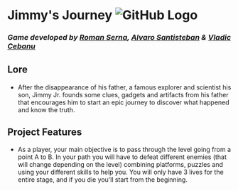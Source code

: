 # Jimmy's Journey ![GitHub Logo](/wikireources/characterconceptart_01.png)

### *Game developed by [Roman Serna](https://github.com/Raist3D), [Alvaro Santisteban](https://github.com/Montalx) & [Vladic Cebanu](https://github.com/kalyer)*

## Lore
####
- After the disappearance of his father, a famous explorer and scientist his son, Jimmy Jr. founds some clues, gadgets and artifacts from his father that encourages him to start an epic journey to discover what happened and know the truth. 

## Project Features
- As a player, your main objective is to pass through the level going from a point A to B. In your path you will have to defeat different enemies (that will change depending on the level) combining platforms, puzzles and using your different skills to help you.   You will only have 3 lives for the entire stage, and if you die you’ll start from the beginning. 
